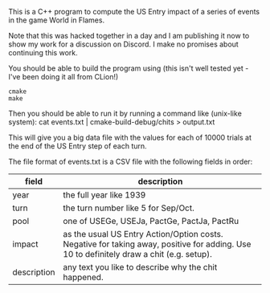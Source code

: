 This is a C++ program to compute the US Entry impact of a series of events in the game World in Flames.

Note that this was hacked together in a day and I am publishing it now to show my work for a discussion on Discord.
I make no promises about continuing this work.

You should be able to build the program using (this isn't well tested yet - I've been doing it all from CLion!)
```aiignore
cmake
make
```

Then you should be able to run it by running a command like (unix-like system):
cat events.txt | cmake-build-debug/chits > output.txt

This will give you a big data file with the values for each of 10000 trials at the end of the US Entry step of each turn.

The file format of events.txt is a CSV file with the following fields in order:

| field | description |
| ----- | ----------- |
|year | the full year like 1939|
|turn | the turn number like 5 for Sep/Oct.|
|pool | one of USEGe, USEJa, PactGe, PactJa, PactRu|
|impact | as the usual US Entry Action/Option costs.  Negative for taking away, positive for adding.  Use 10 to definitely draw a chit (e.g. setup).|
|description | any text you like to describe why the chit happened.|
